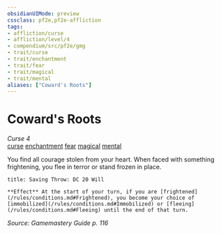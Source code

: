 ```yaml
---
obsidianUIMode: preview
cssclass: pf2e,pf2e-affliction
tags:
- affliction/curse
- affliction/level/4
- compendium/src/pf2e/gmg
- trait/curse
- trait/enchantment
- trait/fear
- trait/magical
- trait/mental
aliases: ["Coward's Roots"]
---
```

# Coward's Roots
*Curse 4*  
[curse](/rules/traits/curse.md)  [enchantment](/rules/traits/enchantment.md)  [fear](/rules/traits/fear.md)  [magical](/rules/traits/magical.md)  [mental](/rules/traits/mental.md)  

You find all courage stolen from your heart. When faced with something frightening, you flee in terror or stand frozen in place.

```ad-inline-affliction
title: Saving Throw: DC 20 Will

**Effect** At the start of your turn, if you are [frightened](/rules/conditions.md#Frightened), you become your choice of [immobilized](/rules/conditions.md#Immobilized) or [fleeing](/rules/conditions.md#Fleeing) until the end of that turn.
```

*Source: Gamemastery Guide p. 116*